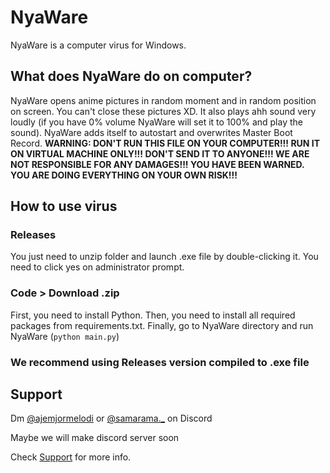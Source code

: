# NyaWare

NyaWare is a computer virus for Windows.

## What does NyaWare do on computer?

NyaWare opens anime pictures in random moment and in random position on screen. You can't close these pictures XD. It also plays ahh sound very loudly (if you have 0% volume NyaWare will set it to 100% and play the sound). NyaWare adds itself to autostart and overwrites Master Boot Record. **WARNING: DON'T RUN THIS FILE ON YOUR COMPUTER!!! RUN IT ON VIRTUAL MACHINE ONLY!!! DON'T SEND IT TO ANYONE!!! WE ARE NOT RESPONSIBLE FOR ANY DAMAGES!!! YOU HAVE BEEN WARNED. YOU ARE DOING EVERYTHING ON YOUR OWN RISK!!!**


## How to use virus


### Releases

You just need to unzip folder and launch .exe file by double-clicking it. You need to click yes on administrator prompt.

### Code > Download .zip

First, you need to install Python. Then, you need to install all required packages from requirements.txt. Finally, go to NyaWare directory and run NyaWare  (```python main.py```)

### We recommend using Releases version compiled to .exe file


## Support

Dm [@ajemjormelodi](https://discord.com/users/710110211809214504) or [@samarama._](https://discord.com/users/748077813763932170) on Discord

Maybe we will make discord server soon

Check [Support](https://github.com/samarama091/NyaWare/blob/main/SUPPORT.md) for more info.

